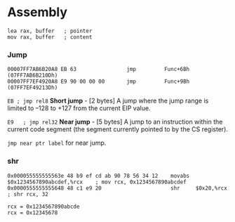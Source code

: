 # Assembly

```assembly
lea rax, buffer   ; pointer
mov rax, buffer   ; content
```

### Jump

```assembly
00007FF7AB6B20A8 EB 63                jmp         Func+6Bh (07FF7AB6B210Dh)
00007FF7EF4920A8 E9 90 00 00 00       jmp         Func+9Bh (07FF7EF49213Dh)
```

```EB ; jmp rel8``` **Short jump**	- [2 bytes] A jump where the jump range is limited to –128 to +127 from the current EIP value.

```E9	; jmp rel32``` **Near jump**	- [5 bytes] A jump to an instruction within the current code segment (the segment currently pointed to by the CS register).

```jmp near ptr label``` for near jump.

### shr

```assembly
0x000055555555563e 48 b9 ef cd ab 90 78 56 34 12    movabs  $0x1234567890abcdef,%rcx    ; mov rcx, 0x1234567890abcdef
0x0000555555555648 48 c1 e9 20                      shr     $0x20,%rcx                  ; shr rcx, 32

rcx = 0x1234567890abcde
rcx = 0x12345678
```
